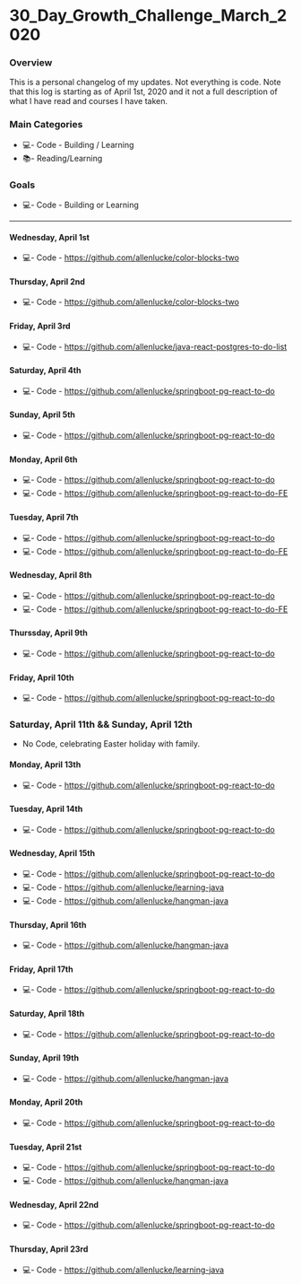# 30_Day_Growth_Challenge_March_2020

### Overview
This is a personal changelog of my updates. Not everything is code. Note that this log is starting as of April 1st, 2020 and it not a full description of what I have read and courses I have taken. 

### Main Categories
- 💻- Code - Building / Learning
- 📚- Reading/Learning

### Goals
- 💻- Code - Building or Learning

---


#### Wednesday, April 1st
- 💻- Code - https://github.com/allenlucke/color-blocks-two

#### Thursday, April 2nd
- 💻- Code - https://github.com/allenlucke/color-blocks-two

#### Friday, April 3rd
- 💻- Code - https://github.com/allenlucke/java-react-postgres-to-do-list

#### Saturday, April 4th
- 💻- Code - https://github.com/allenlucke/springboot-pg-react-to-do

#### Sunday, April 5th
- 💻- Code - https://github.com/allenlucke/springboot-pg-react-to-do

#### Monday, April 6th
- 💻- Code - https://github.com/allenlucke/springboot-pg-react-to-do
- 💻- Code - https://github.com/allenlucke/springboot-pg-react-to-do-FE

#### Tuesday, April 7th
- 💻- Code - https://github.com/allenlucke/springboot-pg-react-to-do
- 💻- Code - https://github.com/allenlucke/springboot-pg-react-to-do-FE

#### Wednesday, April 8th
- 💻- Code - https://github.com/allenlucke/springboot-pg-react-to-do
- 💻- Code - https://github.com/allenlucke/springboot-pg-react-to-do-FE

#### Thurssday, April 9th
- 💻- Code - https://github.com/allenlucke/springboot-pg-react-to-do

#### Friday, April 10th
- 💻- Code - https://github.com/allenlucke/springboot-pg-react-to-do

### Saturday, April 11th && Sunday, April 12th
- No Code, celebrating Easter holiday with family.

#### Monday, April 13th
- 💻- Code - https://github.com/allenlucke/springboot-pg-react-to-do

#### Tuesday, April 14th
- 💻- Code - https://github.com/allenlucke/springboot-pg-react-to-do

#### Wednesday, April 15th
- 💻- Code - https://github.com/allenlucke/springboot-pg-react-to-do
- 💻- Code - https://github.com/allenlucke/learning-java
- 💻- Code - https://github.com/allenlucke/hangman-java

#### Thursday, April 16th
- 💻- Code - https://github.com/allenlucke/hangman-java

#### Friday, April 17th
- 💻- Code - https://github.com/allenlucke/springboot-pg-react-to-do

#### Saturday, April 18th
- 💻- Code - https://github.com/allenlucke/springboot-pg-react-to-do

#### Sunday, April 19th
- 💻- Code - https://github.com/allenlucke/hangman-java

#### Monday, April 20th
- 💻- Code - https://github.com/allenlucke/springboot-pg-react-to-do

#### Tuesday, April 21st
- 💻- Code - https://github.com/allenlucke/springboot-pg-react-to-do
- 💻- Code - https://github.com/allenlucke/hangman-java

#### Wednesday, April 22nd
- 💻- Code - https://github.com/allenlucke/springboot-pg-react-to-do

#### Thursday, April 23rd
- 💻- Code - https://github.com/allenlucke/learning-java
